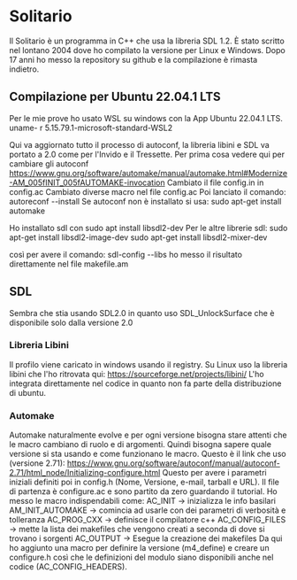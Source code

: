 # Solitario
Il Solitario è un programma in C++ che usa la libreria SDL 1.2. È stato scritto 
nel lontano 2004 dove ho compilato la versione per Linux e Windows.
Dopo 17 anni ho messo la repository su github e la compilazione è rimasta indietro.

## Compilazione per Ubuntu 22.04.1 LTS
Per le mie prove ho usato WSL su windows con la App Ubuntu 22.04.1 LTS.
    uname- r
    5.15.79.1-microsoft-standard-WSL2

Qui va aggiornato tutto il processo di autoconf, la libreria libini e SDL va portato a 2.0 
come per l'Invido e il Tressette.
Per prima cosa vedere qui per cambiare gli autoconf
https://www.gnu.org/software/automake/manual/automake.html#Modernize-AM_005fINIT_005fAUTOMAKE-invocation
Cambiato il file config.in in config.ac
Cambiato diverse macro nel file config.ac
Poi lanciato il comando:
    autoreconf --install
Se autoconf non è installato si usa:
    sudo apt-get install automake

Ho installato sdl con
    sudo apt install libsdl2-dev
Per le altre librerie sdl:
    sudo apt-get install libsdl2-image-dev
    sudo apt-get install libsdl2-mixer-dev

così per avere il comando:
    sdl-config --libs
ho messo il risultato direttamente nel file makefile.am

## SDL
Sembra che stia usando SDL2.0 in quanto uso SDL_UnlockSurface che è disponibile solo
dalla versione 2.0

### Libreria Libini
Il profilo viene caricato in windows usando il registry. Su Linux uso la libreria
libini che l'ho ritrovata qui:
https://sourceforge.net/projects/libini/
L'ho integrata direttamente nel codice in quanto non fa parte della distribuzione 
di ubuntu.

### Automake
Automake naturalmente evolve e per ogni versione bisogna stare attenti che
le macro cambiano di ruolo e di argomenti. Quindi bisogna sapere quale versione
si sta usando e come funzionano le macro.
Questo è il link che uso (versione 2.71):
https://www.gnu.org/software/autoconf/manual/autoconf-2.71/html_node/Initializing-configure.html
Questo per avere i parametri iniziali definiti poi in config.h (Nome, Versione, e-mail, tarball e URL).
Il file di partenza è configure.ac e sono partito da zero guardando il tutorial.
Ho messo le macro indispendabili come:
AC_INIT -> inizializza le info basilari
AM_INIT_AUTOMAKE -> comincia ad usarle con dei parametri di verbosità e tolleranza
AC_PROG_CXX -> definisce il compilatore c++
AC_CONFIG_FILES -> mette la lista dei makefiles che vengono creati a seconda di dove si trovano i sorgenti
AC_OUTPUT -> Esegue la creazione dei makefiles
Da qui ho aggiunto una macro per definire la versione (m4_define) e creare un configure.h
così che le definizioni del modulo siano disponibili anche nel codice (AC_CONFIG_HEADERS).

